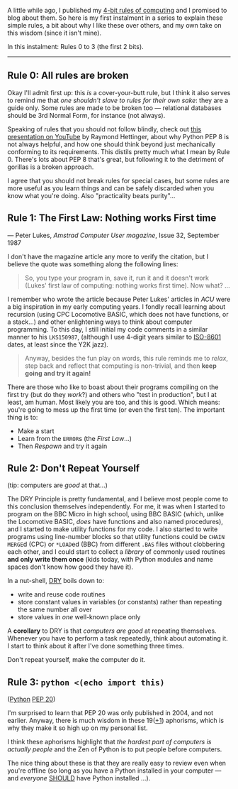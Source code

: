 <!-- 
.. title: 4-bit Rules of Computing, Part 0
.. slug: 4-bit-rules-of-computing-part-0
.. date: 2015-05-24 20:41:35 UTC+10:00
.. tags: 4-bit-rules, tip
.. category: blog
.. link: 
.. description: Mike's 4-bit rules explained, part 0, upated 2018-02-27
.. type: text
-->

A little while ago, I published my
[4-bit rules of computing](/pg/4-bit-rules.html) and I promised to
blog about them. So here is my first instalment in a series to
explain these simple rules, a bit about why I like these over others,
and my own take on this wisdom (since it isn't mine).

In this instalment:  Rules 0 to 3 (the first 2 bits).

<!-- TEASER_END -->

----


**Rule 0**: All rules are broken
----

Okay I'll admit first up: this *is* a cover-your-butt rule, but I
think it also serves to remind me that *one shouldn't slave to rules
for their own sake*: they are a guide only.  Some rules are made to be
broken too &mdash; relational databases should be 3rd Normal Form, for
instance (not always).

Speaking of rules that you should not follow blindly, check out [this
presentation on YouTube](https://www.youtube.com/watch?v=wf-BqAjZb8M) by
Raymond Hettinger, about why Python PEP 8 is not always helpful, and how
one should think beyond just mechanically conforming to its
requirements. This distils pretty much what I mean by Rule 0. There's
lots about PEP 8 that's great, but following it to the detriment of
gorillas is a broken approach.

I agree that you should not break rules for special cases, but some
rules are more useful as you learn things and can be safely discarded
when you know what you're doing. Also "practicality beats purity"...

**Rule 1**: The First Law: Nothing works First time
----
— Peter Lukes, *Amstrad Computer User magazine*, Issue 32, September 1987

I don't have the magazine article any more to verify the citation, but
I believe the quote was something along the following lines:

> So, you type your program in, save it, run it and it doesn't work (Lukes'
> first law of computing: nothing works first time). Now what? &hellip;

I remember who wrote the article because Peter Lukes' articles in *ACU* were a
big inspiration in my early computing years. I fondly recall learning about
recursion (using CPC Locomotive BASIC, which does not have functions, or a
stack&hellip;) and other enlightening ways to think about computer
programming. To this day, I still initial my code comments in a similar manner
to his `LKS150987`, (although I use 4-digit years similar to
[ISO-8601](https://xkcd.com/1179/) dates, at least since the Y2K jazz).

> Anyway, besides the fun play on words, this rule reminds me to *relax*, step
> back and reflect that computing is non-trivial, and then **keep going and try it
> again!**

There are those who like to boast about their programs compiling on the first
try (but do they *work*?) and others who "test in production", but I at least,
am human. Most likely you are too, and this is good. Which means: you're going
to mess up the first time (or even the first ten). The important thing is to:

 * Make a start
 * Learn from the `ERROR`s (the *First Law*&hellip;)
 * Then *Respawn* and try it again

**Rule 2**: Don't Repeat Yourself
----
(tip: computers are *good* at that&hellip;)

The DRY Principle is pretty fundamental, and I believe most people
come to this conclusion themselves independently. For me, it was when
I started to program on the BBC Micro in high school, using BBC BASIC
(which, unlike the Locomotive BASIC, *does* have functions and also
named procedures), and I started to make utility functions for my
code. I also started to write programs using line-number blocks so
that utility functions could be `CHAIN MERGE`d (CPC) or `*LOAD`ed
(BBC) from different `.BAS` files without clobbering each other, and I
could start to collect a *library* of commonly used routines **and
only write them once** (kids today, with Python modules and name
spaces don't know how good they have it).

In a nut-shell,
[DRY](http://en.wikipedia.org/wiki/Don%27t_repeat_yourself) boils down
to:

* write and reuse code routines
* store constant values in variables (or constants) rather than
  repeating the same number all over
* store values in *one* well-known place only

A **corollary** to DRY is that *computers are good* at repeating
themselves. Whenever you have to perform a task repeatedly, think
about automating it. I start to think about it after I've done
something three times.

Don't repeat yourself, make the computer do it.


**Rule 3**: `python <(echo import this)`
----
([Python](https://www.python.org/about/gettingstarted/) [PEP 20](https://www.python.org/dev/peps/pep-0020/))

I'm surprised to learn that PEP 20 was only published in 2004, and not
earlier. Anyway, there is much wisdom in these
19([+1](http://stackoverflow.com/questions/4504487/the-zen-of-python-distils-the-guiding-principles-for-python-into-20-aphorisms-bu))
aphorisms, which is why they make it so high up on my personal list.

I think these aphorisms highlight that *the hardest part of computers
is actually people* and the Zen of Python is to put people before
computers.

The nice thing about these is that they are really easy to review even
when you're offline (so long as you have a Python installed in your
computer &mdash; and *everyone*
[SHOULD](https://www.ietf.org/rfc/rfc2119.txt) have Python installed
&hellip;).

